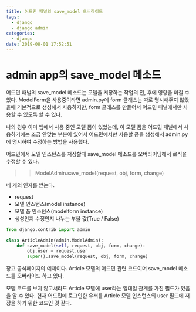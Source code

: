 ```yaml
---
title: 어드민 패널의 save_model 오버라이드
tags:
  - django
  - django admin
categories:
  - django
date: 2019-08-01 17:52:51
---
```


# admin app의 save_model 메소드

어드민 패널의 save_model 메소드는 모델을 저장하는 작업의 전, 후에 영향을 미칠 수 있다. ModelForm을 사용중이라면 admin.py에 form 클래스는 따로 명시해주지 않았을때 기본적으로 생성해서 사용하지만, form 클래스를 만들어서 어드민 패널에서만 사용할 수 있도록 할 수 있다.

나의 경우 이미 앱에서 사용 중인 모델 폼이 있었는데, 이 모델 폼을 어드민 패널에서 사용하기에는 조금 안맞는 부분이 있어서 어드민에서만 사용할 폼을 생성해서 admin.py에 명시하여 수정하는 방법을 사용했다.

어드민에서 모델 인스턴스를 저장할때 save_model 메소드를 오버라이딩해서 로직을 수정할 수 있다.

> > ModelAdmin.save_model(request, obj, form, change)

네 개의 인자를 받는다.

- request
- 모델 인스턴스(model instance)
- 모델 폼 인스턴스(modelform instance)
- 생성인지 수정인지 나누는 부울 값(True / False)

```python
from django.contrib import admin

class ArticleAdmin(admin.ModelAdmin):
    def save_model(self, request, obj, form, change):
        obj.user = request.user
        super().save_model(request, obj, form, change)
```

장고 공식페이지의 예제이다. Article 모델의 어드민 관련 코드이며 save_model 메소드를 오버라이드 하고 있다.

모델 코드를 보지 않고서라도 Article 모델에 user라는 일대일 관계를 가진 필드가 있음을 알 수 있다. 현재 어드민에 로그인한 유저를 Article 모델 인스턴스의 user 필드에 저장을 하기 위한 코드인 것 같다.
